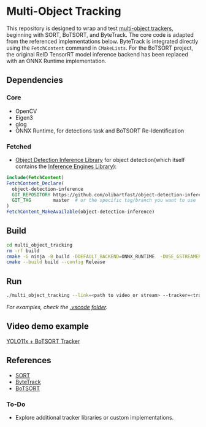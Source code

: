 # Multi-Object Tracking

This repository is designed to wrap and test [multi-object trackers](https://paperswithcode.com/task/multi-object-tracking), beginning with SORT, BoTSORT, and ByteTrack. The core code is adapted from the referenced implementations below. ByteTrack is integrated directly using the `FetchContent` command in `CMakeLists`. For the BoTSORT project, the original ReID TensorRT model inference backend has been replaced with an ONNX Runtime implementation.

## Dependencies

### Core
- OpenCV
- Eigen3
- glog
- ONNX Runtime, for detections task and  BoTSORT Re-Identification

### Fetched
- [Object Detection Inference Library](https://github.com/olibartfast/object-detection-inference) for object detection(which itself contains the [Inference Engines Library](https://github.com/olibartfast/inference-engines)):

```cmake
include(FetchContent)
FetchContent_Declare(
  object-detection-inference
  GIT_REPOSITORY https://github.com/olibartfast/object-detection-inference.git
  GIT_TAG        master  # or the specific tag/branch you want to use
)
FetchContent_MakeAvailable(object-detection-inference)
```

## Build
```bash
cd multi_object_tracking
rm -rf build
cmake -G ninja -B build -DDEFAULT_BACKEND=ONNX_RUNTIME  -DUSE_GSTREAMER=OFF
cmake --build build --config Release
```
## Run
```bash
./multi_object_tracking --link=<path to video or stream> --tracker=<tracking algorithm i.e. "SORT", "ByteTrack", "BoTSORT"> --labels=<path to label file> --model_path=<path to model binary> --class=<list of classes label name to track> 
```
*For examples, check the [.vscode folder](.vscode/launch.json).*

## Video demo example
[YOLO11x + BoTSORT Tracker](https://www.youtube.com/watch?v=jYtL8RP6K3s)

## References
- [SORT](https://github.com/david8862/keras-YOLOv3-model-set/tree/master/tracking/cpp_inference/yoloSort)
- [ByteTrack](https://github.com/Vertical-Beach/ByteTrack-cpp)
- [BoTSORT](https://github.com/viplix3/BoTSORT-cpp)

### To-Do
- Explore additional tracker libraries or custom implementations.


